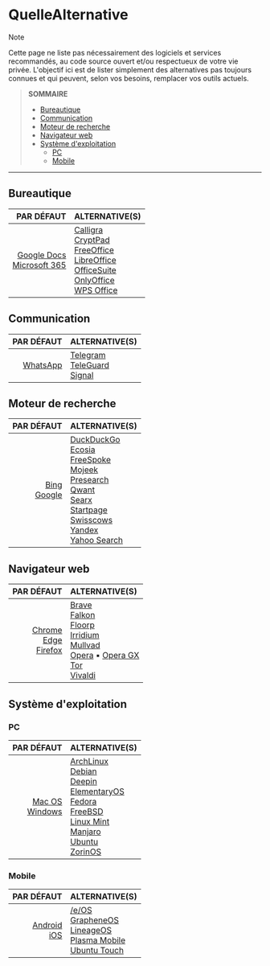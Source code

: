 # QuelleAlternative

> [!NOTE]
> Cette page ne liste pas nécessairement des logiciels et services recommandés, au code source ouvert et/ou respectueux de votre vie privée. L'objectif ici est de lister simplement des alternatives pas toujours connues et qui peuvent, selon vos besoins, remplacer vos outils actuels.

> **SOMMAIRE**
> + [Bureautique](#bureautique)
> + [Communication](#communication)
> + [Moteur de recherche](#moteur-de-recherche)
> + [Navigateur web](#navigateur-web)
> + [Système d'exploitation](#système-dexploitation)
>   + [PC](#pc)
>   + [Mobile](#mobile) 

---

## Bureautique

|PAR DÉFAUT|ALTERNATIVE(S)|
|--:|:--|
|[Google Docs](https://docs.google.com)<br>[Microsoft 365](https://www.office.com)|[Calligra](https://calligra.org)<br>[CryptPad](https://cryptpad.org)<br>[FreeOffice](https://www.freeoffice.com/fr)<br>[LibreOffice](https://fr.libreoffice.org)<br>[OfficeSuite](https://officesuite.com/fr)<br>[OnlyOffice](https://www.onlyoffice.com/fr)<br>[WPS Office](https://www.wps.com/fr-FR)|

## Communication

|PAR DÉFAUT|ALTERNATIVE(S)|
|--:|:--|
|[WhatsApp](https://www.whatsapp.com)|[Telegram](https://telegram.org)<br>[TeleGuard](https://teleguard.com/fr)<br>[Signal](https://www.signal.org/fr)|

## Moteur de recherche

|PAR DÉFAUT|ALTERNATIVE(S)|
|--:|:--|
|[Bing](https://www.bing.com)<br>[Google](https://www.google.fr)|[DuckDuckGo](https://duckduckgo.com)<br>[Ecosia](https://www.ecosia.org/?c=fr)<br>[FreeSpoke](https://freespoke.com)<br>[Mojeek](https://www.mojeek.com/)<br>[Presearch](https://presearch.com)<br>[Qwant](https://www.qwant.com/?l=fr)<br>[Searx](https://searx.be)<br>[Startpage](https://www.startpage.com/fr)<br>[Swisscows](https://swisscows.com/fr)<br>[Yandex](https://yandex.com)<br>[Yahoo Search](https://fr.search.yahoo.com)|

## Navigateur web

|PAR DÉFAUT|ALTERNATIVE(S)|
|--:|:--|
|[Chrome](https://www.google.fr/chrome/index.html)<br>[Edge](https://www.microsoft.com/fr-fr/edge)<br>[Firefox](https://www.mozilla.org/fr/firefox)|[Brave](https://brave.com/fr)<br>[Falkon](https://www.falkon.org)<br>[Floorp](https://floorp.app/en)<br>[Irridium](https://iridiumbrowser.de)<br>[Mullvad](https://mullvad.net/en/browser)<br>[Opera](https://www.opera.com/fr) ▪ [Opera GX](https://www.opera.com/fr/gx)<br>[Tor](https://www.torproject.org/fr)<br>[Vivaldi](https://vivaldi.com/fr)|

## Système d'exploitation

### PC

|PAR DÉFAUT|ALTERNATIVE(S)|
|--:|:--|
|[Mac OS](https://www.apple.com/fr)<br>[Windows](https://www.microsoft.com/fr-fr/software-download)|[ArchLinux](https://archlinux.org)<br>[Debian](https://www.debian.org/index.fr.html)<br>[Deepin](https://www.deepin.org)<br>[ElementaryOS](https://elementary.io/fr)<br>[Fedora](https://fedoraproject.org/fr)<br>[FreeBSD](https://www.freebsd.org)<br>[Linux Mint](https://www.linuxmint.com)<br>[Manjaro](https://manjaro.org)<br>[Ubuntu](https://www.ubuntu-fr.org)<br>[ZorinOS](https://zorin.com/os)|

### Mobile

|PAR DÉFAUT|ALTERNATIVE(S)|
|--:|:--|
|[Android](https://www.android.com/intl/fr_fr)<br>[iOS](https://www.apple.com/fr/ios)|[/e/OS](https://e.foundation/fr/e-os)<br>[GrapheneOS](https://grapheneos.org)<br>[LineageOS](https://lineageos.org)<br>[Plasma Mobile](https://plasma-mobile.org/fr)<br>[Ubuntu Touch](https://ubuntu-touch.io/fr)|
